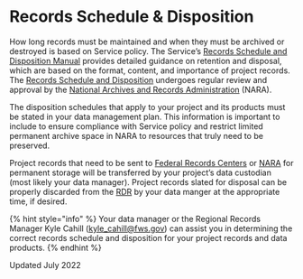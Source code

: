 # Records Schedule & Disposition

How long records must be maintained and when they must be archived or destroyed is based on Service policy. The Service’s [Records Schedule and Disposition Manual](https://fws.gov/policy/a1283fw2.html) provides detailed guidance on retention and disposal, which are based on the format, content, and importance of project records. The [Records Schedule and Disposition](https://fws.gov/policy/a1283fw2.html) undergoes regular review and approval by the [National Archives and Records Administration](https://www.archives.gov/) (NARA).

The disposition schedules that apply to your project and its products must be stated in your data management plan. This information is important to include to ensure compliance with Service policy and restrict limited permanent archive space in NARA to resources that truly need to be preserved.

Project records that need to be sent to [Federal Records Centers](https://www.archives.gov/frc) or [NARA](https://www.archives.gov/) for permanent storage will be transferred by your project’s data custodian (most likely your data manager). Project records slated for disposal can be properly discarded from the [RDR](broken-reference) by your data manger at the appropriate time, if desired.

{% hint style="info" %}
Your data manager or the Regional Records Manager Kyle Cahill ([kyle\_cahill@fws.gov](mailto:kyle\_cahill@fws.gov)) can assist you in determining the correct records schedule and disposition for your project records and data products.
{% endhint %}

Updated July 2022

